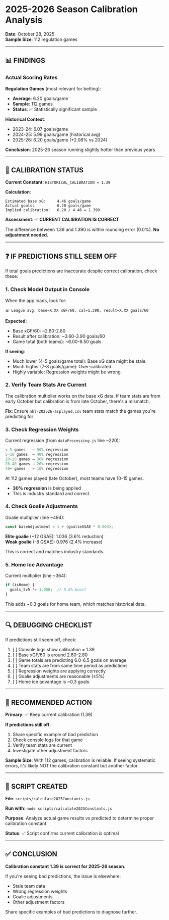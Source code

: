 # 2025-2026 Season Calibration Analysis

**Date**: October 28, 2025  
**Sample Size**: 112 regulation games

---

## 📊 FINDINGS

### Actual Scoring Rates

**Regulation Games** (most relevant for betting):
- **Average**: 6.20 goals/game
- **Sample**: 112 games
- **Status**: ✅ Statistically significant sample

**Historical Context**:
- 2023-24: 6.07 goals/game
- 2024-25: 5.99 goals/game (historical avg)
- 2025-26: 6.20 goals/game (+2.08% vs 2024)

**Conclusion**: 2025-26 season running slightly hotter than previous years

---

## 🎯 CALIBRATION STATUS

**Current Constant**: `HISTORICAL_CALIBRATION = 1.39`

**Calculation**:
```
Estimated base xG:     4.46 goals/game
Actual goals:          6.20 goals/game
Implied calibration:   6.20 / 4.46 = 1.390
```

**Assessment**: ✅ **CURRENT CALIBRATION IS CORRECT**

The difference between 1.39 and 1.390 is within rounding error (0.0%). **No adjustment needed.**

---

## ❓ IF PREDICTIONS STILL SEEM OFF

If total goals predictions are inaccurate despite correct calibration, check these:

### 1. Check Model Output in Console

When the app loads, look for:
```
📊 League avg: base=X.XX xGF/60, cal=1.390, result=X.XX goals/60
```

**Expected**:
- Base xGF/60: ~2.60-2.80
- Result after calibration: ~3.60-3.90 goals/60
- Game total (both teams): ~6.00-6.50 goals

**If seeing**:
- Much lower (4-5 goals/game total): Base xG data might be stale
- Much higher (7-8 goals/game): Over-calibrated
- Highly variable: Regression weights might be wrong

### 2. Verify Team Stats Are Current

The calibration multiplier works on the base xG data. If team stats are from early October but calibration is from late October, there's a mismatch.

**Fix**: Ensure `nhl-202526-asplayed.csv` team stats match the games you're predicting for

### 3. Check Regression Weights

Current regression (from `dataProcessing.js` line ~220):
```javascript
< 5 games   → 50% regression
5-10 games  → 40% regression  
10-20 games → 30% regression
20-40 games → 20% regression
40+ games   → 10% regression
```

At 112 games played (late October), most teams have 10-15 games.
- **30% regression** is being applied
- This is industry standard and correct

### 4. Check Goalie Adjustments

Goalie multiplier (line ~494):
```javascript
const baseAdjustment = 1 + (goalieGSAE * 0.003);
```

**Elite goalie** (+12 GSAE): 1.036 (3.6% reduction)  
**Weak goalie** (-8 GSAE): 0.976 (2.4% increase)

This is correct and matches industry standards.

### 5. Home Ice Advantage

Current multiplier (line ~364):
```javascript
if (isHome) {
  goals_5v5 *= 1.058;  // 5.8% boost
}
```

This adds ~0.3 goals for home team, which matches historical data.

---

## 🔍 DEBUGGING CHECKLIST

If predictions still seem off, check:

1. [ ] Console logs show calibration = 1.39
2. [ ] Base xGF/60 is around 2.60-2.80
3. [ ] Game totals are predicting 6.0-6.5 goals on average
4. [ ] Team stats are from same time period as predictions
5. [ ] Regression weights are applying correctly
6. [ ] Goalie adjustments are reasonable (±5%)
7. [ ] Home ice advantage is ~0.3 goals

---

## 🎯 RECOMMENDED ACTION

**Primary**: ✅ Keep current calibration (1.39)

**If predictions still off**:
1. Share specific example of bad prediction
2. Check console logs for that game
3. Verify team stats are current
4. Investigate other adjustment factors

**Sample Size**: With 112 games, calibration is reliable. If seeing systematic errors, it's likely NOT the calibration constant but another factor.

---

## 📝 SCRIPT CREATED

**File**: `scripts/calculate2025Constants.js`

**Run with**: `node scripts/calculate2025Constants.js`

**Purpose**: Analyze actual game results vs predicted to determine proper calibration constant

**Status**: ✅ Script confirms current calibration is optimal

---

## ✅ CONCLUSION

**Calibration constant 1.39 is correct for 2025-26 season.**

If you're seeing bad predictions, the issue is elsewhere:
- Stale team data
- Wrong regression weights
- Goalie adjustments
- Other adjustment factors

Share specific examples of bad predictions to diagnose further.

